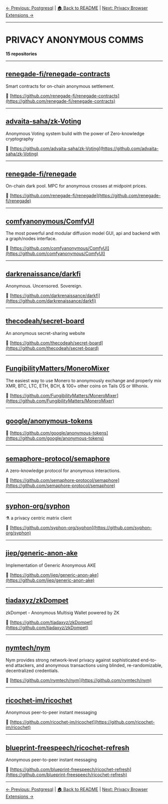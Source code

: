 [← Previous: Postgresql](postgresql.txt) | [🏠 Back to README](../README.md) | [Next: Privacy Browser Extensions →](privacy-browser-extensions.txt)

---

# PRIVACY ANONYMOUS COMMS

**15 repositories**

---

## [renegade-fi/renegade-contracts](https://github.com/renegade-fi/renegade-contracts)

Smart contracts for on-chain anonymous settlement.

🔗 [https://github.com/renegade-fi/renegade-contracts](https://github.com/renegade-fi/renegade-contracts)

---

## [advaita-saha/zk-Voting](https://github.com/advaita-saha/zk-Voting)

Anonymous Voting system build with the power of Zero-knowledge cryptography

🔗 [https://github.com/advaita-saha/zk-Voting](https://github.com/advaita-saha/zk-Voting)

---

## [renegade-fi/renegade](https://github.com/renegade-fi/renegade)

On-chain dark pool. MPC for anonymous crosses at midpoint prices.

🔗 [https://github.com/renegade-fi/renegade](https://github.com/renegade-fi/renegade)

---

## [comfyanonymous/ComfyUI](https://github.com/comfyanonymous/ComfyUI)

The most powerful and modular diffusion model GUI, api and backend with a graph/nodes interface.

🔗 [https://github.com/comfyanonymous/ComfyUI](https://github.com/comfyanonymous/ComfyUI)

---

## [darkrenaissance/darkfi](https://github.com/darkrenaissance/darkfi)

Anonymous. Uncensored. Sovereign.

🔗 [https://github.com/darkrenaissance/darkfi](https://github.com/darkrenaissance/darkfi)

---

## [thecodeah/secret-board](https://github.com/thecodeah/secret-board)

An anonymous secret-sharing website

🔗 [https://github.com/thecodeah/secret-board](https://github.com/thecodeah/secret-board)

---

## [FungibilityMatters/MoneroMixer](https://github.com/FungibilityMatters/MoneroMixer)

The easiest way to use Monero to anonymously exchange and properly mix XMR, BTC, LTC, ETH, BCH, & 100+ other coins on Tails OS or Whonix.

🔗 [https://github.com/FungibilityMatters/MoneroMixer](https://github.com/FungibilityMatters/MoneroMixer)

---

## [google/anonymous-tokens](https://github.com/google/anonymous-tokens)



🔗 [https://github.com/google/anonymous-tokens](https://github.com/google/anonymous-tokens)

---

## [semaphore-protocol/semaphore](https://github.com/semaphore-protocol/semaphore)

A zero-knowledge protocol for anonymous interactions.

🔗 [https://github.com/semaphore-protocol/semaphore](https://github.com/semaphore-protocol/semaphore)

---

## [syphon-org/syphon](https://github.com/syphon-org/syphon)

⚗️  a privacy centric matrix client

🔗 [https://github.com/syphon-org/syphon](https://github.com/syphon-org/syphon)

---

## [jiep/generic-anon-ake](https://github.com/jiep/generic-anon-ake)

Implementation of Generic Anonymous AKE

🔗 [https://github.com/jiep/generic-anon-ake](https://github.com/jiep/generic-anon-ake)

---

## [tiadaxyz/zkDompet](https://github.com/tiadaxyz/zkDompet)

zkDompet - Anonymous Multisig Wallet powered by ZK

🔗 [https://github.com/tiadaxyz/zkDompet](https://github.com/tiadaxyz/zkDompet)

---

## [nymtech/nym](https://github.com/nymtech/nym)

Nym provides strong network-level privacy against sophisticated end-to-end attackers, and anonymous transactions using blinded, re-randomizable, decentralized credentials.

🔗 [https://github.com/nymtech/nym](https://github.com/nymtech/nym)

---

## [ricochet-im/ricochet](https://github.com/ricochet-im/ricochet)

Anonymous peer-to-peer instant messaging

🔗 [https://github.com/ricochet-im/ricochet](https://github.com/ricochet-im/ricochet)

---

## [blueprint-freespeech/ricochet-refresh](https://github.com/blueprint-freespeech/ricochet-refresh)

Anonymous peer-to-peer instant messaging

🔗 [https://github.com/blueprint-freespeech/ricochet-refresh](https://github.com/blueprint-freespeech/ricochet-refresh)

---


[← Previous: Postgresql](postgresql.txt) | [🏠 Back to README](../README.md) | [Next: Privacy Browser Extensions →](privacy-browser-extensions.txt)
